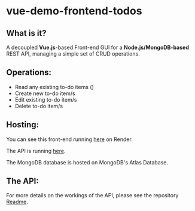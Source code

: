 # vue-demo-frontend-todos

## What is it?
A decoupled **Vue.js**-based Front-end GUI for a **Node.js/MongoDB-based** REST API, managing a simple set of CRUD operations. 

## Operations:
* Read any existing to-do items ()
* Create new to-do item/s
* Edit existing to-do item/s
* Delete to-do item/s

## Hosting:
You can see this front-end running [here](https://shop-demo-node-js-express-mondodb.onrender.com) on Render.

The API is running [here](https://todos-rest-api-demo.onrender.com/todos).

The MongoDB database is hosted on MongoDB's Atlas Database.

## The API:
For more details on the workings of the API, please see the repository [Readme](https://github.com/bauerindustries/todos-rest-api).
